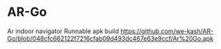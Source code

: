 # AR-Go
Ar indoor navigator
Runnable apk build https://github.com/we-kash/AR-Go/blob/048cfc662122f7216cfab09d493dc467e63e9ccf/Ar%20Go.apk
